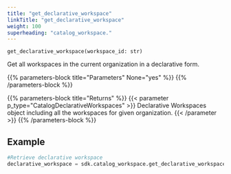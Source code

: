 ```yaml
---
title: "get_declarative_workspace"
linkTitle: "get_declarative_workspace"
weight: 100
superheading: "catalog_workspace."
---
```


<!-- TODO -->

``get_declarative_workspace(workspace_id: str)``

Get all workspaces in the current organization in a declarative form.

{{% parameters-block title="Parameters" None="yes" %}}
{{% /parameters-block %}}

{{% parameters-block title="Returns" %}}
{{< parameter p_type="CatalogDeclarativeWorkspaces" >}}
Declarative Workspaces object including all the workspaces for given organization.
{{< /parameter >}}
{{% /parameters-block %}}


## Example

```python
#Retrieve declarative workspace
declarative_workspace = sdk.catalog_workspace.get_declarative_workspace(workspace_id="123")
```
